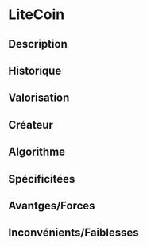 <h1>LiteCoin</h1>

<h2>Description</h2>

<h2>Historique</h2>

<h2>Valorisation</h2>

<h2>Créateur</h2>

<h2>Algorithme</h2>

<h2>Spécificitées</h2>

<h2>Avantges/Forces</h2>

<h2>Inconvénients/Faiblesses</h2>
